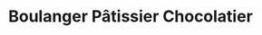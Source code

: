 ---
title: "Boulanger Pâtissier Chocolatier"
url: /saint-yorre/boulanger-patissier-chocolatier/
shop: Bäckerei
---